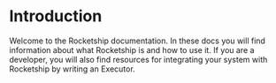 # Introduction

Welcome to the Rocketship documentation. In these docs you will find information about what Rocketship is and how to use it. If you are a developer, you will also find resources for integrating your system with Rocketship by writing an Executor.